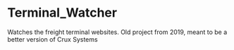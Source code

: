 # Terminal_Watcher
Watches the freight terminal websites. Old project from 2019, meant to be a better version of Crux Systems
